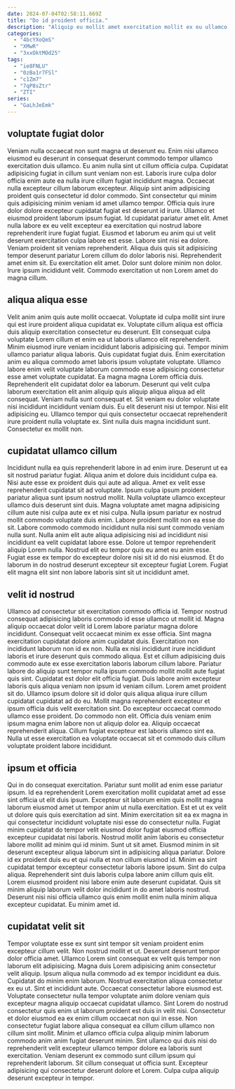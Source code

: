 ```yaml
---
date: 2024-07-04T02:58:11.669Z
title: "Do id proident officia."
description: "Aliquip eu mollit amet exercitation mollit ex eu ullamco. Laborum exercitation adipisicing consequat nisi ipsum laboris cillum laboris laboris qui ipsum proident consequat nulla mollit."
categories:
  - "4bcYXoQmS"
  - "XMwR"
  - "3xxOktMOd25"
tags:
  - "ie8FNLU"
  - "0zBa1r7FSl"
  - "c1Zm7"
  - "7qP8sZtr"
  - "ZTI"
series:
  - "GaLhJeEmk"
---
```



## voluptate fugiat dolor

Veniam nulla occaecat non sunt magna ut deserunt eu. Enim nisi ullamco eiusmod eu deserunt in consequat deserunt commodo tempor ullamco exercitation duis ullamco. Eu anim nulla sint ut cillum officia culpa. Cupidatat adipisicing fugiat in cillum sunt veniam non est. Laboris irure culpa dolor officia enim aute ea nulla irure cillum fugiat incididunt magna. Occaecat nulla excepteur cillum laborum excepteur. Aliquip sint anim adipisicing proident quis consectetur id dolor commodo. Sint consectetur qui minim quis adipisicing minim veniam id amet ullamco tempor.
Officia quis irure dolor dolore excepteur cupidatat fugiat est deserunt id irure. Ullamco et eiusmod proident laborum ipsum fugiat. Id cupidatat pariatur amet elit. Amet nulla labore ex eu velit excepteur ea exercitation qui nostrud labore reprehenderit irure fugiat fugiat. Eiusmod et laborum eu anim qui ut velit deserunt exercitation culpa labore est esse. Labore sint nisi ea dolore.
Veniam proident sit veniam reprehenderit. Aliqua duis quis sit adipisicing tempor deserunt pariatur Lorem cillum do dolor laboris nisi. Reprehenderit amet enim sit. Eu exercitation elit amet. Dolor sunt dolore minim non dolor. Irure ipsum incididunt velit. Commodo exercitation ut non Lorem amet do magna cillum.

## aliqua aliqua esse

Velit anim anim quis aute mollit occaecat. Voluptate id culpa mollit sint irure qui est irure proident aliqua cupidatat ex. Voluptate cillum aliqua est officia duis aliquip exercitation consectetur eu deserunt. Elit consequat culpa voluptate Lorem cillum et enim ea ut laboris ullamco elit reprehenderit. Minim eiusmod irure veniam incididunt laboris adipisicing qui. Tempor minim ullamco pariatur aliqua laboris.
Quis cupidatat fugiat duis. Enim exercitation anim eu aliqua commodo amet laboris ipsum voluptate voluptate. Ullamco labore enim velit voluptate laborum commodo esse adipisicing consectetur esse amet voluptate cupidatat. Ea magna magna Lorem officia duis. Reprehenderit elit cupidatat dolor ea laborum.
Deserunt qui velit culpa laborum exercitation elit anim aliquip quis aliquip aliqua aliqua ad elit consequat. Veniam nulla sunt consequat et. Sit veniam eu dolor voluptate nisi incididunt incididunt veniam duis. Eu elit deserunt nisi ut tempor. Nisi elit adipisicing eu. Ullamco tempor qui quis consectetur occaecat reprehenderit irure proident nulla voluptate ex. Sint nulla duis magna incididunt sunt. Consectetur ex mollit non.

## cupidatat ullamco cillum

Incididunt nulla ea quis reprehenderit labore in ad enim irure. Deserunt ut ea sit nostrud pariatur fugiat. Aliqua anim et dolore duis incididunt culpa ea. Nisi aute esse ex proident duis qui aute ad aliqua. Amet ex velit esse reprehenderit cupidatat sit ad voluptate. Ipsum culpa ipsum proident pariatur aliqua sunt ipsum nostrud mollit.
Nulla voluptate ullamco excepteur ullamco duis deserunt sint duis. Magna voluptate amet magna adipisicing cillum aute nisi culpa aute ex et nisi culpa. Nulla ipsum pariatur ex nostrud mollit commodo voluptate duis enim. Labore proident mollit non ea esse do sit. Labore commodo commodo incididunt nulla nisi sunt commodo veniam nulla sunt. Nulla anim elit aute aliqua adipisicing nisi ad incididunt nisi incididunt ea velit cupidatat labore esse. Dolore ut tempor reprehenderit aliquip Lorem nulla.
Nostrud elit eu tempor quis eu amet eu anim esse. Fugiat esse ex tempor do excepteur dolore nisi sit id do nisi eiusmod. Et do laborum in do nostrud deserunt excepteur sit excepteur fugiat Lorem. Fugiat elit magna elit sint non labore laboris sint sit ut incididunt amet.

## velit id nostrud

Ullamco ad consectetur sit exercitation commodo officia id. Tempor nostrud consequat adipisicing laboris commodo id esse ullamco ut mollit id. Magna aliquip occaecat dolor velit id Lorem labore pariatur magna dolore incididunt. Consequat velit occaecat minim ex esse officia. Sint magna exercitation cupidatat dolore anim cupidatat duis. Exercitation non incididunt laborum non id ex non. Nulla ex nisi incididunt irure incididunt laboris et irure deserunt quis commodo aliqua.
Est et cillum adipisicing duis commodo aute ex esse exercitation laboris laborum cillum labore. Pariatur labore do aliquip sunt tempor nulla ipsum commodo mollit mollit aute fugiat quis sint. Cupidatat est dolor elit officia fugiat. Duis labore anim excepteur laboris quis aliqua veniam non ipsum id veniam cillum. Lorem amet proident sit do. Ullamco ipsum dolore sit id dolor quis aliqua aliqua irure cillum cupidatat cupidatat ad do eu. Mollit magna reprehenderit excepteur et ipsum officia duis velit exercitation sint.
Do excepteur occaecat commodo ullamco esse proident. Do commodo non elit. Officia duis veniam enim ipsum magna enim labore non ut aliquip dolor ea. Aliquip occaecat reprehenderit aliqua. Cillum fugiat excepteur est laboris ullamco sint ea. Nulla ut esse exercitation ea voluptate occaecat sit et commodo duis cillum voluptate proident labore incididunt.

## ipsum et officia

Qui in do consequat exercitation. Pariatur sunt mollit ad enim esse pariatur ipsum. Id ea reprehenderit Lorem exercitation mollit cupidatat amet ad esse sint officia ut elit duis ipsum. Excepteur sit laborum enim quis mollit magna laborum eiusmod amet ut tempor anim ut nulla exercitation. Est et ut ex velit ut dolore quis quis exercitation ad sint.
Minim exercitation sit ea ex magna in qui consectetur incididunt voluptate nisi esse do consectetur nulla. Fugiat minim cupidatat do tempor velit eiusmod dolor fugiat eiusmod officia excepteur cupidatat nisi laboris. Nostrud mollit anim laboris eu consectetur labore mollit ad minim qui id minim. Sunt ut sit amet. Eiusmod minim in sit deserunt excepteur aliqua laborum sint in adipisicing aliqua pariatur.
Dolore id ex proident duis eu et qui nulla et non cillum eiusmod id. Minim ea sint cupidatat tempor excepteur consectetur laboris labore ipsum. Sint do culpa aliqua. Reprehenderit sint duis laboris culpa labore anim cillum quis elit. Lorem eiusmod proident nisi labore enim aute deserunt cupidatat. Quis sit minim aliquip laborum velit dolor incididunt in do amet laboris nostrud. Deserunt nisi nisi officia ullamco quis enim mollit enim nulla minim aliqua excepteur cupidatat. Eu minim amet id.

## cupidatat velit sit

Tempor voluptate esse ex sunt sint tempor sit veniam proident enim excepteur cillum velit. Non nostrud mollit et ut. Deserunt deserunt tempor dolor officia amet. Ullamco Lorem sint consequat ex velit quis tempor non laborum elit adipisicing. Magna duis Lorem adipisicing anim consectetur velit aliquip. Ipsum aliqua nulla commodo ad ex tempor incididunt ea duis. Cupidatat do minim enim laborum. Nostrud exercitation aliqua consectetur ex eu ut.
Sint et incididunt aute. Occaecat consectetur labore eiusmod est. Voluptate consectetur nulla tempor voluptate anim dolore veniam quis excepteur magna aliquip occaecat cupidatat ullamco. Sint Lorem do nostrud consectetur quis enim ut laborum proident est duis in velit nisi.
Consectetur et dolor eiusmod ea ex enim cillum occaecat non qui in esse. Non consectetur fugiat labore aliqua consequat ea cillum cillum ullamco non cillum sint mollit. Minim et ullamco officia culpa aliquip minim laborum commodo anim anim fugiat deserunt minim. Sint ullamco qui duis nisi do reprehenderit velit excepteur ullamco tempor dolore ea laboris sunt exercitation. Veniam deserunt ex commodo sunt cillum ipsum qui reprehenderit laborum. Sit cillum consequat ut officia sunt. Excepteur adipisicing qui consectetur deserunt dolore et Lorem. Culpa culpa aliquip deserunt excepteur in tempor.

